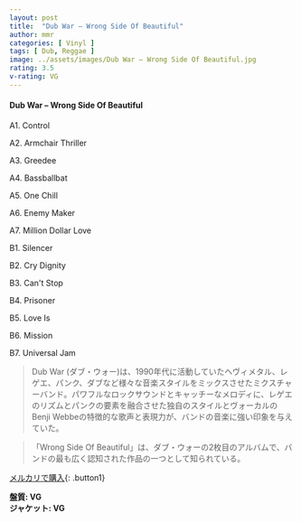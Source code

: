 ```yaml
---
layout: post
title:  "Dub War – Wrong Side Of Beautiful"
author: mmr
categories: [ Vinyl ]
tags: [ Dub, Reggae ]
image: ../assets/images/Dub War – Wrong Side Of Beautiful.jpg
rating: 3.5
v-rating: VG
---
```


#### Dub War – Wrong Side Of Beautiful

A1. Control

A2. Armchair Thriller

A3. Greedee

A4. Bassballbat

A5. One Chill

A6. Enemy Maker

A7. Million Dollar Love

B1. Silencer

B2. Cry Dignity

B3. Can't Stop

B4. Prisoner

B5. Love Is

B6. Mission

B7. Universal Jam

> Dub War (ダブ・ウォー)は、1990年代に活動していたヘヴィメタル、レゲエ、パンク、ダブなど様々な音楽スタイルをミックスさせたミクスチャーバンド。パワフルなロックサウンドとキャッチーなメロディに、レゲエのリズムとパンクの要素を融合させた独自のスタイルとヴォーカルのBenji Webbeの特徴的な歌声と表現力が、バンドの音楽に強い印象を与えていた。

> 「Wrong Side Of Beautiful」は、ダブ・ウォーの2枚目のアルバムで、バンドの最も広く認知された作品の一つとして知られている。

[メルカリで購入](https://jp.mercari.com/item/m79906775059){: .button1}

<div class="mt-4 mb-4 d-flex align-items-center">
<strong class="mr-1">盤質: VG</strong>
</div>
<div class="mt-4 mb-4 d-flex align-items-center">
<strong class="mr-1">ジャケット: VG</strong>
</div>
